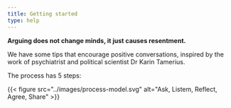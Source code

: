 ```yaml
---
title: Getting started
type: help
---
```


**Arguing does not change minds, it just causes resentment.**

We have some tips that encourage positive conversations, inspired by the work of psychiatrist and political scientist Dr Karin Tamerius.

The process has 5 steps:

{{< figure src="../images/process-model.svg" alt="Ask, Listem, Reflect, Agree, Share" >}}
